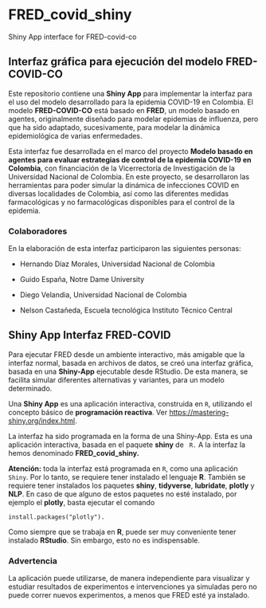 # FRED_covid_shiny
Shiny App interface for FRED-covid-co

## Interfaz gráfica para ejecución del modelo **FRED-COVID-CO**

Este repositorio contiene una **Shiny App** para implementar la interfaz para el uso del modelo desarrollado para la epidemia COVID-19 en Colombia.
El modelo **FRED-COVID-CO** está basado en **FRED**, un modelo basado en agentes, originalmente diseñado para modelar epidemias de influenza, pero que ha sido adaptado, sucesivamente, para modelar la dinámica epidemiológica de varias enfermedades.

Esta interfaz fue desarrollada en el marco del proyecto **Modelo basado en agentes para evaluar estrategias de control de la epidemia COVID-19 en Colombia**, con financiación de la Vicerrectoría de Investigación de la Universidad Nacional de Colombia. En este proyecto, se desarrollaron las herramientas para poder simular la dinámica de infecciones COVID en diversas localidades de Colombia, así como las diferentes medidas farmacológicas y no farmacológicas disponibles para el control de la epidemia.

### Colaboradores

En la elaboración de esta interfaz participaron las siguientes personas:

- Hernando Díaz Morales, Universidad Nacional de Colombia

- Guido España, Notre Dame University 

- Diego Velandia, Universidad Nacional de Colombia

- Nelson Castañeda, Escuela tecnológica Instituto Técnico Central

## Shiny App Interfaz FRED-COVID

Para ejecutar FRED desde un ambiente interactivo, más amigable que la interfaz normal, basada en archivos de datos,  se creó una interfaz gráfica, basada en una **Shiny-App** ejecutable desde RStudio. De esta manera, se facilita simular diferentes alternativas  y variantes, para un modelo determinado. 

Una **Shiny App** es una aplicación interactiva, construida en `R`, utilizando el concepto básico de **programación reactiva**. Ver <https://mastering-shiny.org/index.html>.

La interfaz ha sido programada en la forma de una Shiny-App. Esta es una aplicación interactiva, basada en el paquete **shiny** de ` R.` A la interfaz la hemos denominado **FRED_covid_shiny.** 


**Atención:** toda la interfaz está programada en `R`, como una aplicación `Shiny`. Por lo tanto, se requiere tener instalado el lenguaje **R**. También se requiere tener instalados los paquetes **shiny**, **tidyverse**, **lubridate**, **plotly** y **NLP**. En caso de que alguno de estos paquetes  no esté instalado, por ejemplo el **plotly**,  basta ejecutar el comando

```
install.packages("plotly").
```

Como siempre que se trabaja en **R**, puede ser muy conveniente tener instalado **RStudio**. Sin embargo, esto no es indispensable.


### Advertencia
La aplicación puede utilizarse, de manera independiente para visualizar y estudiar resultados de experimentos  e intervenciones ya simuladas pero no puede correr nuevos experimentos, a menos que FRED esté ya instalado. 
